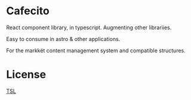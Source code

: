 # Cafecito

React component library, in typescript. Augmenting other librariies.

Easy to consume in astro & other applications.

For the markkët content management system and compatible structures.

# License

[TSL](./LICENSE)
